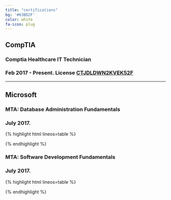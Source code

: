 ```yaml
---
title: "certifications"
bg: '#63BD2F'
color: white
fa-icon: plug
---
```


## CompTIA
### Comptia Healthcare IT Technician
### Feb 2017 - Present. License [CTJDLDWN2KVEK52F](https://www.certmetrics.com/comptia/public/verification.aspx)

---

## Microsoft
### MTA: Database Administration Fundamentals
### July 2017.

{% highlight html lineos=table %}
  <div data-iframe-width="150" data-iframe-height="270" data-share-badge-id="ddfa48f5-981f-445c-a16b-0adfecd18f6d"></div>
  <script type="text/javascript">
    (function() {
      var s = document.createElement('script');
      s.type = 'text/javascript';
      s.async = true;
      s.src = '//cdn.youracclaim.com/assets/utilities/embed.js';
      var o = document.getElementsByTagName('script')[0];
      o.parentNode.insertBefore(s, o);
      })();
  </script>
{% endhighlight %}

### MTA: Software Development Fundamentals
### July 2017.

{% highlight html lineos=table %}
  <div data-iframe-width="150" data-iframe-height="270" data-share-badge-id="2bdeff35-cf12-4228-af03-e3485a0c60d8"></div>
  <script type="text/javascript">
    (function() {
      var s = document.createElement('script');
      s.type = 'text/javascript';
      s.async = true;
      s.src = '//cdn.youracclaim.com/assets/utilities/embed.js';
      var o = document.getElementsByTagName('script')[0];
      o.parentNode.insertBefore(s, o);
      })();
  </script>
{% endhighlight %}



